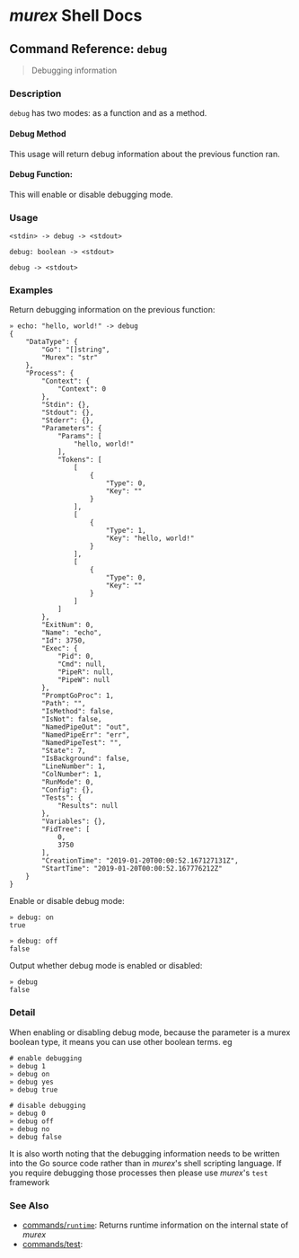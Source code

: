 # _murex_ Shell Docs

## Command Reference: `debug`

> Debugging information

### Description

`debug` has two modes: as a function and as a method.

#### Debug Method

This usage will return debug information about the previous function ran.

#### Debug Function:

This will enable or disable debugging mode.

### Usage

    <stdin> -> debug -> <stdout>
    
    debug: boolean -> <stdout>
    
    debug -> <stdout>

### Examples

Return debugging information on the previous function:

    » echo: "hello, world!" -> debug 
    {
        "DataType": {
            "Go": "[]string",
            "Murex": "str"
        },
        "Process": {
            "Context": {
                "Context": 0
            },
            "Stdin": {},
            "Stdout": {},
            "Stderr": {},
            "Parameters": {
                "Params": [
                    "hello, world!"
                ],
                "Tokens": [
                    [
                        {
                            "Type": 0,
                            "Key": ""
                        }
                    ],
                    [
                        {
                            "Type": 1,
                            "Key": "hello, world!"
                        }
                    ],
                    [
                        {
                            "Type": 0,
                            "Key": ""
                        }
                    ]
                ]
            },
            "ExitNum": 0,
            "Name": "echo",
            "Id": 3750,
            "Exec": {
                "Pid": 0,
                "Cmd": null,
                "PipeR": null,
                "PipeW": null
            },
            "PromptGoProc": 1,
            "Path": "",
            "IsMethod": false,
            "IsNot": false,
            "NamedPipeOut": "out",
            "NamedPipeErr": "err",
            "NamedPipeTest": "",
            "State": 7,
            "IsBackground": false,
            "LineNumber": 1,
            "ColNumber": 1,
            "RunMode": 0,
            "Config": {},
            "Tests": {
                "Results": null
            },
            "Variables": {},
            "FidTree": [
                0,
                3750
            ],
            "CreationTime": "2019-01-20T00:00:52.167127131Z",
            "StartTime": "2019-01-20T00:00:52.167776212Z"
        }
    }
    
Enable or disable debug mode:

    » debug: on
    true
    
    » debug: off
    false
    
Output whether debug mode is enabled or disabled:

    » debug
    false

### Detail

When enabling or disabling debug mode, because the parameter is a murex
boolean type, it means you can use other boolean terms. eg

    # enable debugging
    » debug 1
    » debug on
    » debug yes
    » debug true
    
    # disable debugging
    » debug 0
    » debug off
    » debug no
    » debug false
    
It is also worth noting that the debugging information needs to be written
into the Go source code rather than in _murex_'s shell scripting language.
If you require debugging those processes then please use _murex_'s `test`
framework

### See Also

* [commands/`runtime`](../commands/runtime.md):
  Returns runtime information on the internal state of _murex_
* [commands/test](../commands/test.md):
  